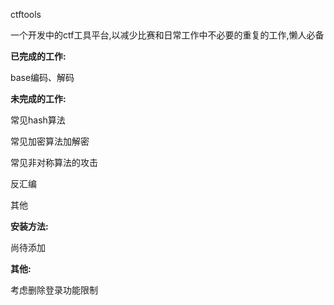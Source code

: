 ctftools

一个开发中的ctf工具平台,以减少比赛和日常工作中不必要的重复的工作,懒人必备

**已完成的工作:**

base编码、解码

**未完成的工作:**

常见hash算法

常见加密算法加解密

常见非对称算法的攻击

反汇编

其他

**安装方法:**

尚待添加

**其他:**

考虑删除登录功能限制